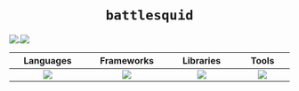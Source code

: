 <h1 align="center"><code>battlesquid</code></h1>

<p>
<a href="https://github.com/anuraghazra/github-readme-stats">
  <img align="center" src="https://github-readme-stats.vercel.app/api?username=battlesquid&layout=compact&show_icons=true&custom_title=Yearly%20Stats&border_radius=0&line_height=20&theme=tokyonight&bg_color=1a1b26&icon_color=7aa2f7&text_color=9aa5ce&title_color=7aa2f7&border_color=565f89" />
</a>
<a href="https://github.com/anuraghazra/github-readme-stats">
  <img align="center" src="https://github-readme-stats.vercel.app/api/top-langs/?username=battlesquid&card_width=372&layout=compact&custom_title=Top%20Languages&hide_border=false&border_radius=0&theme=tokyonight&bg_color=1a1b26&icon_color=7aa2f7&text_color=9aa5ce&title_color=7aa2f7&border_color=565f89" />
</a>
</p>
<table style="border: none">
  <thead>
    <tr>
      <th width="500px">Languages</th>
      <th width="500px">Frameworks</th>
      <th width="500px">Libraries</th>
      <th width="500px">Tools</th>
    </tr>
  </thead>
  <tbody>
    <tr width="600px">
      <td align="center"><img src="https://skillicons.dev/icons?i=html,nodejs,js,css,ts,bash,java,lua,py&perline=3" /></td>
      <td align="center"><img src="https://skillicons.dev/icons?i=express,vue,react,firebase,supabase&perline=3" /></td>
      <td align="center"><img src="https://skillicons.dev/icons?i=discordjs,p5js,threejs,gtk&perline=3" /></td>
      <td align="center"><img src="https://skillicons.dev/icons?i=figma,arch,neovim,workers,docker,git,pnpm&perline=3" /></td>
    </tr>
  </tbody>
</table>
